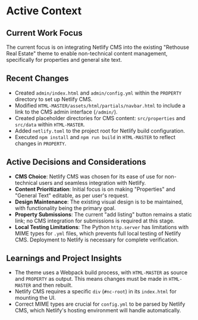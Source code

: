 # Active Context

## Current Work Focus
The current focus is on integrating Netlify CMS into the existing "Rethouse Real Estate" theme to enable non-technical content management, specifically for properties and general site text.

## Recent Changes
- Created `admin/index.html` and `admin/config.yml` within the `PROPERTY` directory to set up Netlify CMS.
- Modified `HTML-MASTER/assets/html/partials/navbar.html` to include a link to the CMS admin interface (`/admin/`).
- Created placeholder directories for CMS content: `src/properties` and `src/data` within `HTML-MASTER`.
- Added `netlify.toml` to the project root for Netlify build configuration.
- Executed `npm install` and `npm run build` in `HTML-MASTER` to reflect changes in `PROPERTY`.

## Active Decisions and Considerations
- **CMS Choice**: Netlify CMS was chosen for its ease of use for non-technical users and seamless integration with Netlify.
- **Content Prioritization**: Initial focus is on making "Properties" and "General Text" editable, as per user's request.
- **Design Maintenance**: The existing visual design is to be maintained, with functionality being the primary goal.
- **Property Submissions**: The current "add listing" button remains a static link; no CMS integration for submissions is required at this stage.
- **Local Testing Limitations**: The Python `http.server` has limitations with MIME types for `.yml` files, which prevents full local testing of Netlify CMS. Deployment to Netlify is necessary for complete verification.

## Learnings and Project Insights
- The theme uses a Webpack build process, with `HTML-MASTER` as source and `PROPERTY` as output. This means changes must be made in `HTML-MASTER` and then rebuilt.
- Netlify CMS requires a specific `div` (`#nc-root`) in its `index.html` for mounting the UI.
- Correct MIME types are crucial for `config.yml` to be parsed by Netlify CMS, which Netlify's hosting environment will handle automatically.

